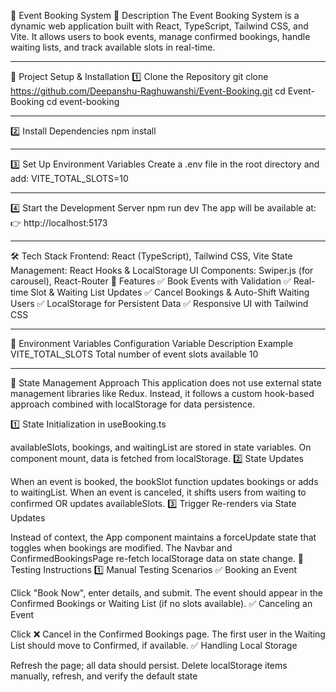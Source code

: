 🚀 Event Booking System
📌 Description
The Event Booking System is a dynamic web application built with React, TypeScript, Tailwind CSS, and Vite. It allows users to book events, manage confirmed bookings, handle waiting lists, and track available slots in real-time.

---

🚀 Project Setup & Installation
1️⃣ Clone the Repository
git clone https://github.com/Deepanshu-Raghuwanshi/Event-Booking.git
cd Event-Booking
cd event-booking

---

2️⃣ Install Dependencies
npm install

---

3️⃣ Set Up Environment Variables
Create a .env file in the root directory and add:
VITE_TOTAL_SLOTS=10

---

4️⃣ Start the Development Server
npm run dev
The app will be available at:
👉 http://localhost:5173

---

🛠 Tech Stack
Frontend: React (TypeScript), Tailwind CSS, Vite
State Management: React Hooks & LocalStorage
UI Components: Swiper.js (for carousel), React-Router
🎯 Features
✅ Book Events with Validation
✅ Real-time Slot & Waiting List Updates
✅ Cancel Bookings & Auto-Shift Waiting Users
✅ LocalStorage for Persistent Data
✅ Responsive UI with Tailwind CSS

---

📜 Environment Variables Configuration
Variable Description Example
VITE_TOTAL_SLOTS Total number of event slots available 10

---

🔄 State Management Approach
This application does not use external state management libraries like Redux. Instead, it follows a custom hook-based approach combined with localStorage for data persistence.

1️⃣ State Initialization in useBooking.ts

availableSlots, bookings, and waitingList are stored in state variables.
On component mount, data is fetched from localStorage.
2️⃣ State Updates

When an event is booked, the bookSlot function updates bookings or adds to waitingList.
When an event is canceled, it shifts users from waiting to confirmed OR updates availableSlots.
3️⃣ Trigger Re-renders via State Updates

Instead of context, the App component maintains a forceUpdate state that toggles when bookings are modified.
The Navbar and ConfirmedBookingsPage re-fetch localStorage data on state change.
🧪 Testing Instructions
1️⃣ Manual Testing Scenarios
✅ Booking an Event

Click "Book Now", enter details, and submit.
The event should appear in the Confirmed Bookings or Waiting List (if no slots available).
✅ Canceling an Event

Click ❌ Cancel in the Confirmed Bookings page.
The first user in the Waiting List should move to Confirmed, if available.
✅ Handling Local Storage

Refresh the page; all data should persist.
Delete localStorage items manually, refresh, and verify the default state
